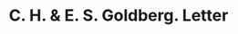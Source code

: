 ---
doi: 10.7916/D8155V3N
date_other: '1905'
date_other_textual: '1905'
form: correspondence
genre:
- Letters (correspondence)
name:
- C. H. & E. S. Goldberg
object_in_context_url: https://biggert.cul.columbia.edu/items/view/ave_biggert_00963
subject_hierarchical_geographic:
- New York, New York, United States
subject_name:
- C. H. & E. S. Goldberg
title: C. H. & E. S. Goldberg. Letter
sort_title: C. H. & E. S. Goldberg. Letter
call_number: ave_biggert_00963
coordinates:
- 40.71277777777778,-74.00583333333333
pid: ave_biggert_00963
identifiers: ave_biggert_00963
canvas_id: ldpd:396231
permalink: "/items/ave_biggert_00963/"
layout: iiif-image-page
---